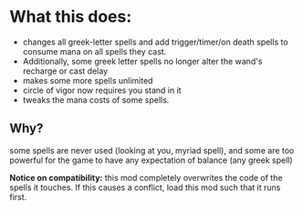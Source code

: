 # What this does:
* changes all greek-letter spells and add trigger/timer/on death spells to consume mana on all spells they cast.
* Additionally, some greek letter spells no longer alter the wand's recharge or cast delay
* makes some more spells unlimited
* circle of vigor now requires you stand in it
* tweaks the mana costs of some spells.

## Why?
some spells are never used (looking at you, myriad spell), and some are too powerful for the game to have any expectation of balance (any greek spell)

**Notice on compatibility:** this mod completely overwrites the code of the spells it touches. If this causes a conflict, load this mod such that it runs first.